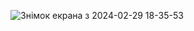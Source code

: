 ![Знімок екрана з 2024-02-29 18-35-53](https://github.com/RecountsXxx/blog_laravel/assets/107986811/743c47fe-125b-45de-88d5-22327c4c0ffd)
